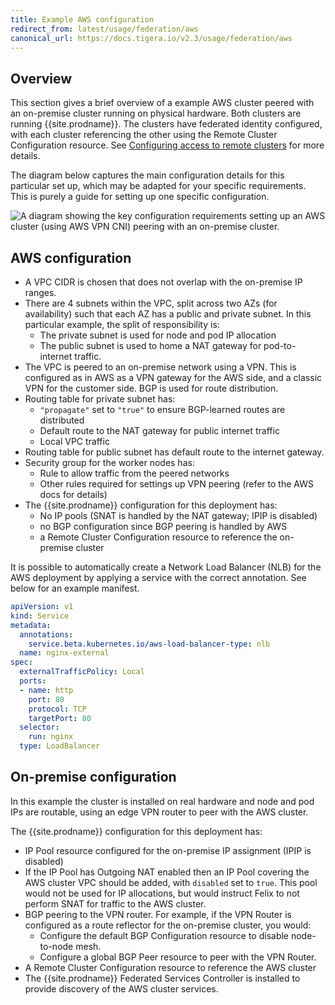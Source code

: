 ```yaml
---
title: Example AWS configuration
redirect_from: latest/usage/federation/aws
canonical_url: https://docs.tigera.io/v2.3/usage/federation/aws
---
```


## Overview

This section gives a brief overview of a example AWS cluster peered with an on-premise cluster running on physical hardware.
Both clusters are running {{site.prodname}}. The clusters have federated identity configured, with each cluster
referencing the other using the Remote Cluster Configuration resource. See [Configuring access to remote clusters](./configure-rcc) for
more details.

The diagram below captures the main configuration details for this particular set up, which may be adapted for your specific
requirements. This is purely a guide for setting up one specific configuration.

![A diagram showing the key configuration requirements setting up an AWS cluster (using AWS VPN CNI) peering
with an on-premise cluster.](/images/federation/aws-rcc.svg)

## AWS configuration
- A VPC CIDR is chosen that does not overlap with the on-premise IP ranges.
- There are 4 subnets within the VPC, split across two AZs (for availability) such that each AZ has a public and private subnet. In this
  particular example, the split of responsibility is:
  - The private subnet is used for node and pod IP allocation
  - The public subnet is used to home a NAT gateway for pod-to-internet traffic.
- The VPC is peered to an on-premise network using a VPN. This is configured as in AWS as a VPN gateway for the AWS side, and a
  classic VPN for the customer side. BGP is used for route distribution.
- Routing table for private subnet has:
  - ``"propagate"`` set to ``"true"`` to ensure BGP-learned routes are distributed
  - Default route to the NAT gateway for public internet traffic
  - Local VPC traffic
- Routing table for public subnet has default route to the internet gateway.
- Security group for the worker nodes has:
  - Rule to allow traffic from the peered networks
  - Other rules required for settings up VPN peering (refer to the AWS docs for details)
- The {{site.prodname}} configuration for this deployment has:
  - No IP pools (SNAT is handled by the NAT gateway; IPIP is disabled)
  - no BGP configuration since BGP peering is handled by AWS
  - a Remote Cluster Configuration resource to reference the on-premise cluster

It is possible to automatically create a Network Load Balancer (NLB) for the AWS deployment by applying a service with the
correct annotation. See below for an example manifest.

```yaml
apiVersion: v1
kind: Service
metadata:
  annotations:
    service.beta.kubernetes.io/aws-load-balancer-type: nlb
  name: nginx-external
spec:
  externalTrafficPolicy: Local
  ports:
  - name: http
    port: 80
    protocol: TCP
    targetPort: 80
  selector:
    run: nginx
  type: LoadBalancer
```

## On-premise configuration
In this example the cluster is installed on real hardware and node and pod IPs are routable,
using an edge VPN router to peer with the AWS cluster.

The {{site.prodname}} configuration for this deployment has:
- IP Pool resource configured for the on-premise IP assignment (IPIP is disabled)
- If the IP Pool has Outgoing NAT enabled then an IP Pool covering the AWS cluster VPC should be added, with `disabled`
  set to `true`. This pool would not be used for IP allocations, but would instruct Felix to not perform SNAT for traffic
  to the AWS cluster.
- BGP peering to the VPN router. For example, if the VPN Router is configured as a route reflector for the on-premise cluster, you would:
  - Configure the default BGP Configuration resource to disable node-to-node mesh.
  - Configure a global BGP Peer resource to peer with the VPN Router.
- A Remote Cluster Configuration resource to reference the AWS cluster
- The {{site.prodname}} Federated Services Controller is installed to provide discovery of the AWS cluster
  services.
